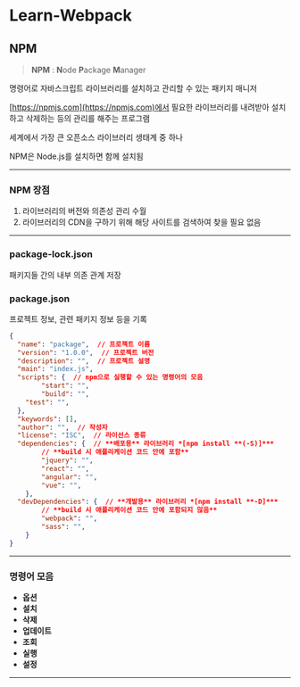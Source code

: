 # Learn-Webpack
## NPM
> **NPM** : **N**ode **P**ackage **M**anager

명령어로 자바스크립트 라이브러리를 설치하고 관리할 수 있는 패키지 매니저

[https://npmjs.com](https://npmjs.com)에서 필요한 라이브러리를 내려받아 설치하고 삭제하는 등의 관리를 해주는 프로그램

세계에서 가장 큰 오픈소스 라이브러리 생태계 중 하나

NPM은 Node.js를 설치하면 함께 설치됨

---

### NPM 장점

1. 라이브러리의 버전와 의존성 관리 수월
2. 라이브러리의 CDN을 구하기 위해 해당 사이트를 검색하여 찾을 필요 없음

---

### **package-lock.json**

패키지들 간의 내부 의존 관계 저장

### package.json

프로젝트 정보, 관련 패키지 정보 등을 기록

```json
{
  "name": "package",  // 프로젝트 이름
  "version": "1.0.0",  // 프로젝트 버전
  "description": "",  // 프로젝트 설명
  "main": "index.js",
  "scripts": {  // npm으로 실행할 수 있는 명령어의 모음
		"start": "",
		"build": "",
    "test": "",
  },
  "keywords": [],
  "author": "",  // 작성자
  "license": "ISC",  // 라이선스 종류
  "dependencies": {  // **배포용** 라이브러리 *[npm install **(-S)]***
		// **build 시 애플리케이션 코드 안에 포함**
		"jquery": "",
		"react": "",
		"angular": "",
		"vue": "",
	}, 	
  "devDependencies": {  // **개발용** 라이브러리 *[npm install **-D]***
		// **build 시 애플리케이션 코드 안에 포함되지 않음**
		"webpack": "",
		"sass": "",
	} 	
}
```

---

### **명령어 모음**

- **옵션**
- **설치**
- **삭제**
- **업데이트**
- **조회**
- **실행**
- **설정**

---
